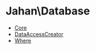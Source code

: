 # Jahan\Database

* [Core](Core.md) 
* [DataAccessCreator](DataAccessCreator.md) 
* [Where](Where.md) 
